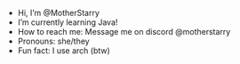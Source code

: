 -  Hi, I’m @MotherStarry
-  I’m currently learning Java!
-  How to reach me: Message me on discord @motherstarry
-  Pronouns: she/they
-  Fun fact: I use arch (btw)

<!---
MotherStarry/MotherStarry is a ✨ special ✨ repository because its `README.md` (this file) appears on your GitHub profile.
You can click the Preview link to take a look at your changes.
--->
